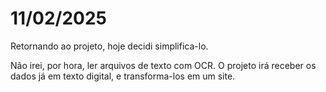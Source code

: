 # 11/02/2025

Retornando ao projeto, hoje decidi simplifica-lo.

Não irei, por hora, ler arquivos de texto com OCR. O projeto irá receber os dados já em texto digital, e transforma-los em um site.
